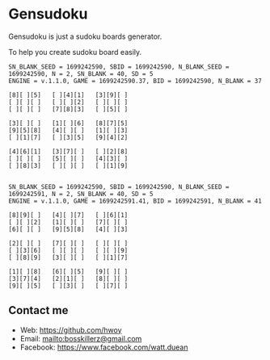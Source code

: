 # Gensudoku

Gensudoku is just a sudoku boards generator.

To help you create sudoku board easily.


```
SN_BLANK_SEED = 1699242590, SBID = 1699242590, N_BLANK_SEED = 1699242590, N = 2, SN_BLANK = 40, SD = 5
ENGINE = v.1.1.0, GAME = 1699242590.37, BID = 1699242590, N_BLANK = 37

[8][ ][5]	[ ][4][1]	[3][9][ ]
[ ][ ][ ]	[ ][ ][2]	[ ][ ][ ]
[ ][ ][ ]	[7][8][3]	[ ][5][ ]

[3][ ][ ]	[1][ ][6]	[8][7][5]
[9][5][8]	[4][ ][ ]	[1][ ][3]
[ ][1][7]	[ ][3][5]	[9][4][2]

[4][6][1]	[3][7][ ]	[ ][2][8]
[ ][ ][ ]	[5][ ][ ]	[4][3][ ]
[ ][8][3]	[ ][ ][ ]	[ ][1][9]

```

```

SN_BLANK_SEED = 1699242590, SBID = 1699242590, N_BLANK_SEED = 1699242591, N = 2, SN_BLANK = 40, SD = 5
ENGINE = v.1.1.0, GAME = 1699242591.41, BID = 1699242591, N_BLANK = 41

[8][9][ ]	[4][ ][7]	[ ][6][1]
[ ][ ][2]	[1][ ][ ]	[7][ ][ ]
[6][ ][ ]	[9][5][8]	[4][ ][3]

[2][ ][ ]	[7][ ][ ]	[ ][ ][ ]
[ ][3][6]	[ ][ ][ ]	[ ][ ][9]
[ ][8][9]	[3][ ][ ]	[ ][1][7]

[1][ ][8]	[6][ ][5]	[9][ ][ ]
[3][7][4]	[2][1][ ]	[8][ ][ ]
[9][ ][5]	[ ][3][ ]	[ ][7][ ]

```

## Contact me

- Web: <https://github.com/hwoy>
- Email: <mailto:bosskillerz@gmail.com>
- Facebook: <https://www.facebook.com/watt.duean>


